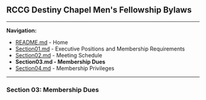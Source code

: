 
## RCCG Destiny Chapel Men's Fellowship Bylaws
___________________________________________________________________________________________________________________
**Navigation:**
- [README.md](README.md) - Home
- [Section01.md](Section01.md) - Executive Positions and Membership Requirements
- [Section02.md](Section02.md) - Meeting Schedule
- **Section03.md - Membership Dues**
- [Section04.md](Section04.md) - Membership Privileges

___________________________________________________________________________________________________________________
### Section 03: Membership Dues

